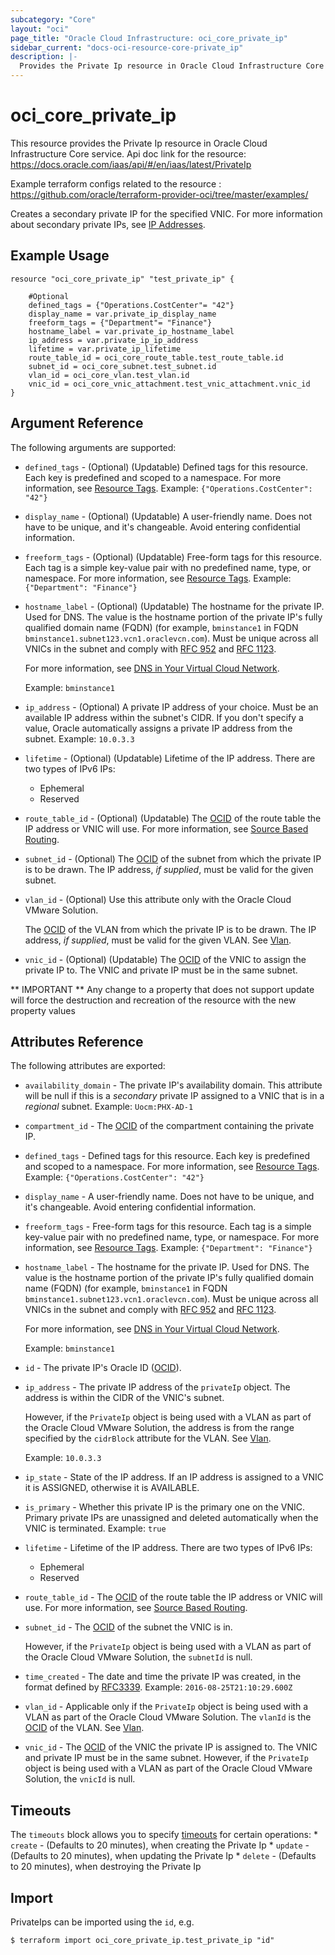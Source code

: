 ```yaml
---
subcategory: "Core"
layout: "oci"
page_title: "Oracle Cloud Infrastructure: oci_core_private_ip"
sidebar_current: "docs-oci-resource-core-private_ip"
description: |-
  Provides the Private Ip resource in Oracle Cloud Infrastructure Core service
---
```


# oci_core_private_ip
This resource provides the Private Ip resource in Oracle Cloud Infrastructure Core service.
Api doc link for the resource: https://docs.oracle.com/iaas/api/#/en/iaas/latest/PrivateIp

Example terraform configs related to the resource : https://github.com/oracle/terraform-provider-oci/tree/master/examples/

Creates a secondary private IP for the specified VNIC.
For more information about secondary private IPs, see
[IP Addresses](https://docs.cloud.oracle.com/iaas/Content/Network/Tasks/managingIPaddresses.htm).


## Example Usage

```hcl
resource "oci_core_private_ip" "test_private_ip" {

	#Optional
	defined_tags = {"Operations.CostCenter"= "42"}
	display_name = var.private_ip_display_name
	freeform_tags = {"Department"= "Finance"}
	hostname_label = var.private_ip_hostname_label
	ip_address = var.private_ip_ip_address
	lifetime = var.private_ip_lifetime
	route_table_id = oci_core_route_table.test_route_table.id
	subnet_id = oci_core_subnet.test_subnet.id
	vlan_id = oci_core_vlan.test_vlan.id
	vnic_id = oci_core_vnic_attachment.test_vnic_attachment.vnic_id
}
```

## Argument Reference

The following arguments are supported:

* `defined_tags` - (Optional) (Updatable) Defined tags for this resource. Each key is predefined and scoped to a namespace. For more information, see [Resource Tags](https://docs.cloud.oracle.com/iaas/Content/General/Concepts/resourcetags.htm).  Example: `{"Operations.CostCenter": "42"}` 
* `display_name` - (Optional) (Updatable) A user-friendly name. Does not have to be unique, and it's changeable. Avoid entering confidential information. 
* `freeform_tags` - (Optional) (Updatable) Free-form tags for this resource. Each tag is a simple key-value pair with no predefined name, type, or namespace. For more information, see [Resource Tags](https://docs.cloud.oracle.com/iaas/Content/General/Concepts/resourcetags.htm).  Example: `{"Department": "Finance"}` 
* `hostname_label` - (Optional) (Updatable) The hostname for the private IP. Used for DNS. The value is the hostname portion of the private IP's fully qualified domain name (FQDN) (for example, `bminstance1` in FQDN `bminstance1.subnet123.vcn1.oraclevcn.com`). Must be unique across all VNICs in the subnet and comply with [RFC 952](https://tools.ietf.org/html/rfc952) and [RFC 1123](https://tools.ietf.org/html/rfc1123).

	For more information, see [DNS in Your Virtual Cloud Network](https://docs.cloud.oracle.com/iaas/Content/Network/Concepts/dns.htm).

	Example: `bminstance1` 
* `ip_address` - (Optional) A private IP address of your choice. Must be an available IP address within the subnet's CIDR. If you don't specify a value, Oracle automatically assigns a private IP address from the subnet.  Example: `10.0.3.3` 
* `lifetime` - (Optional) (Updatable) Lifetime of the IP address. There are two types of IPv6 IPs:
	* Ephemeral
	* Reserved 
* `route_table_id` - (Optional) (Updatable) The [OCID](https://docs.cloud.oracle.com/iaas/Content/General/Concepts/identifiers.htm) of the route table the IP address or VNIC will use. For more information, see [Source Based Routing](https://docs.oracle.com/iaas/Content/Network/Tasks/managingroutetables.htm#Overview_of_Routing_for_Your_VCN__source_routing). 
* `subnet_id` - (Optional) The [OCID](https://docs.cloud.oracle.com/iaas/Content/General/Concepts/identifiers.htm) of the subnet from which the private IP is to be drawn. The IP address, *if supplied*, must be valid for the given subnet. 
* `vlan_id` - (Optional) Use this attribute only with the Oracle Cloud VMware Solution.

	The [OCID](https://docs.cloud.oracle.com/iaas/Content/General/Concepts/identifiers.htm) of the VLAN from which the private IP is to be drawn. The IP address, *if supplied*, must be valid for the given VLAN. See [Vlan](https://docs.cloud.oracle.com/iaas/api/#/en/iaas/latest/Vlan). 
* `vnic_id` - (Optional) (Updatable) The [OCID](https://docs.cloud.oracle.com/iaas/Content/General/Concepts/identifiers.htm) of the VNIC to assign the private IP to. The VNIC and private IP must be in the same subnet. 


** IMPORTANT **
Any change to a property that does not support update will force the destruction and recreation of the resource with the new property values

## Attributes Reference

The following attributes are exported:

* `availability_domain` - The private IP's availability domain. This attribute will be null if this is a *secondary* private IP assigned to a VNIC that is in a *regional* subnet.  Example: `Uocm:PHX-AD-1` 
* `compartment_id` - The [OCID](https://docs.cloud.oracle.com/iaas/Content/General/Concepts/identifiers.htm) of the compartment containing the private IP.
* `defined_tags` - Defined tags for this resource. Each key is predefined and scoped to a namespace. For more information, see [Resource Tags](https://docs.cloud.oracle.com/iaas/Content/General/Concepts/resourcetags.htm).  Example: `{"Operations.CostCenter": "42"}` 
* `display_name` - A user-friendly name. Does not have to be unique, and it's changeable. Avoid entering confidential information. 
* `freeform_tags` - Free-form tags for this resource. Each tag is a simple key-value pair with no predefined name, type, or namespace. For more information, see [Resource Tags](https://docs.cloud.oracle.com/iaas/Content/General/Concepts/resourcetags.htm).  Example: `{"Department": "Finance"}` 
* `hostname_label` - The hostname for the private IP. Used for DNS. The value is the hostname portion of the private IP's fully qualified domain name (FQDN) (for example, `bminstance1` in FQDN `bminstance1.subnet123.vcn1.oraclevcn.com`). Must be unique across all VNICs in the subnet and comply with [RFC 952](https://tools.ietf.org/html/rfc952) and [RFC 1123](https://tools.ietf.org/html/rfc1123).

	For more information, see [DNS in Your Virtual Cloud Network](https://docs.cloud.oracle.com/iaas/Content/Network/Concepts/dns.htm).

	Example: `bminstance1` 
* `id` - The private IP's Oracle ID ([OCID](https://docs.cloud.oracle.com/iaas/Content/General/Concepts/identifiers.htm)).
* `ip_address` - The private IP address of the `privateIp` object. The address is within the CIDR of the VNIC's subnet.

	However, if the `PrivateIp` object is being used with a VLAN as part of the Oracle Cloud VMware Solution, the address is from the range specified by the `cidrBlock` attribute for the VLAN. See [Vlan](https://docs.cloud.oracle.com/iaas/api/#/en/iaas/latest/Vlan).

	Example: `10.0.3.3` 
* `ip_state` - State of the IP address. If an IP address is assigned to a VNIC it is ASSIGNED, otherwise it is AVAILABLE. 
* `is_primary` - Whether this private IP is the primary one on the VNIC. Primary private IPs are unassigned and deleted automatically when the VNIC is terminated.  Example: `true` 
* `lifetime` - Lifetime of the IP address. There are two types of IPv6 IPs:
	* Ephemeral
	* Reserved 
* `route_table_id` - The [OCID](https://docs.cloud.oracle.com/iaas/Content/General/Concepts/identifiers.htm) of the route table the IP address or VNIC will use. For more information, see [Source Based Routing](https://docs.oracle.com/iaas/Content/Network/Tasks/managingroutetables.htm#Overview_of_Routing_for_Your_VCN__source_routing).
* `subnet_id` - The [OCID](https://docs.cloud.oracle.com/iaas/Content/General/Concepts/identifiers.htm) of the subnet the VNIC is in.

	However, if the `PrivateIp` object is being used with a VLAN as part of the Oracle Cloud VMware Solution, the `subnetId` is null. 
* `time_created` - The date and time the private IP was created, in the format defined by [RFC3339](https://tools.ietf.org/html/rfc3339).  Example: `2016-08-25T21:10:29.600Z` 
* `vlan_id` - Applicable only if the `PrivateIp` object is being used with a VLAN as part of the Oracle Cloud VMware Solution. The `vlanId` is the [OCID](https://docs.cloud.oracle.com/iaas/Content/General/Concepts/identifiers.htm) of the VLAN. See [Vlan](https://docs.cloud.oracle.com/iaas/api/#/en/iaas/latest/Vlan). 
* `vnic_id` - The [OCID](https://docs.cloud.oracle.com/iaas/Content/General/Concepts/identifiers.htm) of the VNIC the private IP is assigned to. The VNIC and private IP must be in the same subnet. However, if the `PrivateIp` object is being used with a VLAN as part of the Oracle Cloud VMware Solution, the `vnicId` is null. 

## Timeouts

The `timeouts` block allows you to specify [timeouts](https://registry.terraform.io/providers/oracle/oci/latest/docs/guides/changing_timeouts) for certain operations:
	* `create` - (Defaults to 20 minutes), when creating the Private Ip
	* `update` - (Defaults to 20 minutes), when updating the Private Ip
	* `delete` - (Defaults to 20 minutes), when destroying the Private Ip


## Import

PrivateIps can be imported using the `id`, e.g.

```
$ terraform import oci_core_private_ip.test_private_ip "id"
```

